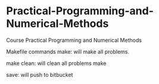 # Practical-Programming-and-Numerical-Methods
Course Practical Programming and Numerical Methods

Makefile commands make: will make all problems.

make clean: will clean all problems make 

save: will push to bitbucket
